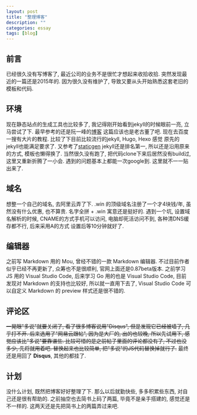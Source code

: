```yaml
---
layout: post
title: "整理博客"
description: ""
categories: essay
tags: [blog]
---
```


## 前言

已经很久没有写博客了, 最近公司的业务不是很忙才想起来收拾收拾. 突然发现最近的一篇还是2015年的.
因为很久没有维护了, 导致又要从头开始熟悉这套老旧的模板和代码.

## 环境

现在静态站点的生成工具也比较多了, 我记得刚开始看到jekyll的时候眼前一亮, 立马尝试了下.
最早参考的还是阮一峰的[博客](http://www.ruanyifeng.com/blog/2012/08/blogging_with_jekyll.html)
这篇应该也是老古董了吧. 现在去百度一搜有大片的教程. 比较了下目前比较流行的jekyll, Hugo, Hexo 感觉
原先的jekyll也能满足要求了. 又参考了[staticgen](https://www.staticgen.com/) jekyll还是排名第一,
所以还是沿用原来的方式, 模板也懒得换了.
当然很久没有跑了, 把代码clone下来后居然没有build过, 这里又重新折腾了一小会. 遇到的问题基本上都能一次google到.
这里就不一一贴出来了.

## 域名

想整一个自己的域名, 去阿里云弄了下. .win 的顶级域名注册了一个才4块钱/年, 虽然没有什么优惠, 也不算贵. 名字全拼 + .win
寓意还是挺好的. 遇到一个坑, 设置域名解析的时候, CNAME的方式手机可以访问, 电脑却死活访问不到, 各种清DNS缓存都不行, 后来采用A的方式
设置后等10分钟就好了.

## 编辑器

之前写 Markdown 用的 Mou, 曾经不错的一款 Markdown 编辑器. 不过目前作者似乎已经不再更新了, 众筹也不是很顺利, 官网上面还是0.87beta版本.
之前学习 JS 用的 Visual Studio Code, 后来学习 Go 用的也是 Visual Studio Code, 目前发现对 Markdown 的支持也比较好,
所以就一直用下去了, Visual Studio Code 可以自定义 Markdown 的 preview 样式还是很不错的.

## 评论区

~~一晃眼"多说"就要关闭了, 看了很多博客说用"Disqus", 但是发现它已经被墙了, 几乎打不开. 后来选用了"网易云跟帖", 因为是大厂的, 
出的也较晚, 所以先试用下, 感觉应该比"多说"要靠谱些. 比较可惜的是之前帖子里面的评论都没有了, 不过也没多少, 先将就用着吧.
替换起来也比较简单, 把"多说"的JS代码替换掉就行了.~~
最终还是用回了 **Disqus**, 其他的都挂了.

## 计划

没什么计划, 既然把博客好好整理了下. 那么以后就勤快些, 多多积累些东西, 对自己还是很有帮助的. 之前抽空也去简书上码了两篇, 毕竟不是亲手搭建的,
感觉还是不一样的. 这两天还是先把简书上的两篇弄过来吧.

